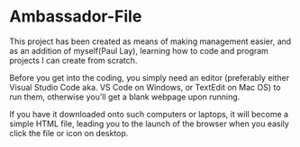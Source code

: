 # Ambassador-File

This project has been created as means of making management easier, and as an addition of myself(Paul Lay), learning how to code and program projects I can create from scratch.

Before you get into the coding, you simply need an editor (preferably either Visual Studio Code aka. VS Code on Windows, or TextEdit on Mac OS) to run them, otherwise you'll get a blank webpage upon running.

If you have it downloaded onto such computers or laptops, it will become a simple HTML file, leading you to the launch of the browser when you easily click the file or icon on desktop.
